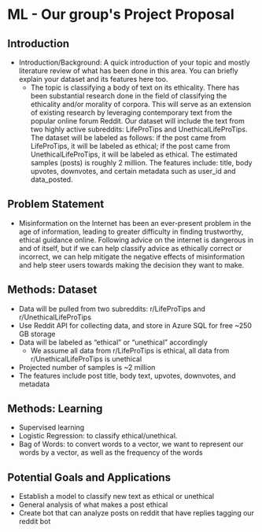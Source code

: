 # ML - Our group's Project Proposal

## Introduction
  * Introduction/Background: A quick introduction of your topic and mostly literature review of what has been done in this area. You can briefly explain your dataset and its features here too.
    * The topic is classifying a body of text on its ethicality. There has been substantial research done in the field of classifying the ethicality and/or morality of corpora. This will serve as an extension of existing research by leveraging contemporary text from the popular online forum Reddit. Our dataset will include the text from two highly active subreddits: LifeProTips and UnethicalLifeProTips. The dataset will be labeled as follows: if the post came from LifeProTips, it will be labeled as ethical; if the post came from UnethicalLifeProTips, it will be labeled as ethical. The estimated samples (posts) is roughly 2 million. The features include: title, body upvotes, downvotes, and certain metadata such as user_id and data_posted.

    
## Problem Statement	
 * Misinformation on the Internet has been an ever-present problem in the age of information, leading to greater difficulty in finding trustworthy, ethical guidance online. Following advice on the internet is dangerous in and of itself, but if we can help classify advice as ethically correct or incorrect, we can help mitigate the negative effects of misinformation and help steer users towards making the decision they want to make.


## Methods: Dataset	
  * Data will be pulled from two subreddits: r/LifeProTips and r/UnethicalLifeProTips
  * Use Reddit API for collecting data, and store in Azure SQL for free ~250 GB storage
  * Data will be labeled as “ethical” or “unethical” accordingly
    * We assume all data from r/LifeProTips is ethical, all data from r/UnethicalLifeProTips is unethical
  * Projected number of samples is ~2 million
  * The features include post title, body text, upvotes, downvotes, and metadata
## Methods: Learning
  * Supervised learning
  * Logistic Regression: to classify ethical/unethical.
  * Bag of Words: to convert words to a vector, we want to represent our words by a vector, as well as the frequency of the words 
## Potential Goals and Applications
  * Establish a model to classify new text as ethical or unethical
  * General analysis of what makes a post ethical
  * Create bot that can analyze posts on reddit that have replies tagging our reddit bot






  


